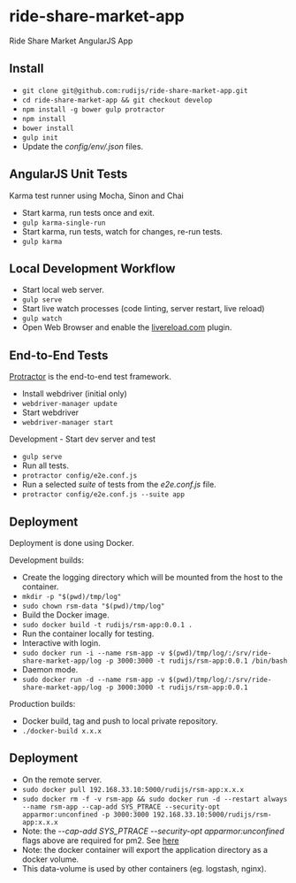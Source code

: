 # ride-share-market-app

Ride Share Market AngularJS App

## Install

- `git clone git@github.com:rudijs/ride-share-market-app.git`
- `cd ride-share-market-app && git checkout develop`
- `npm install -g bower gulp protractor`
- `npm install`
- `bower install`
- `gulp init`
- Update the *config/env/.json* files.

## AngularJS Unit Tests

Karma test runner using Mocha, Sinon and Chai

- Start karma, run tests once and exit.
- `gulp karma-single-run`
- Start karma, run tests, watch for changes, re-run tests.
- `gulp karma`

## Local Development Workflow

- Start local web server.
- `gulp serve`
- Start live watch processes (code linting, server restart, live reload)
- `gulp watch`
- Open Web Browser and enable the [livereload.com](http://feedback.livereload.com/knowledgebase/articles/86242-how-do-i-install-and-use-the-browser-extensions-) plugin.

## End-to-End Tests

[Protractor](http://angular.github.io/protractor/#/) is the end-to-end test framework.

- Install webdriver (initial only)
- `webdriver-manager update`
- Start webdriver
- `webdriver-manager start`

Development - Start dev server and test

- `gulp serve`
- Run all tests.
- `protractor config/e2e.conf.js`
- Run a selected *suite* of tests from the *e2e.conf.js* file.
- `protractor config/e2e.conf.js --suite app`

## Deployment

Deployment is done using Docker.

Development builds:

- Create the logging directory which will be mounted from the host to the container.
- `mkdir -p "$(pwd)/tmp/log"`
- `sudo chown rsm-data "$(pwd)/tmp/log"`
- Build the Docker image.
- `sudo docker build -t rudijs/rsm-app:0.0.1 .`
- Run the container locally for testing.
- Interactive with login.
- `sudo docker run -i --name rsm-app -v $(pwd)/tmp/log/:/srv/ride-share-market-app/log -p 3000:3000 -t rudijs/rsm-app:0.0.1 /bin/bash`
- Daemon mode.
- `sudo docker run -d --name rsm-app -v $(pwd)/tmp/log/:/srv/ride-share-market-app/log -p 3000:3000 -t rudijs/rsm-app:0.0.1`

Production builds:

- Docker build, tag and push to local private repository.
- `./docker-build x.x.x`

## Deployment

- On the remote server.
- `sudo docker pull 192.168.33.10:5000/rudijs/rsm-app:x.x.x`
- `sudo docker rm -f -v rsm-app && sudo docker run -d --restart always --name rsm-app --cap-add SYS_PTRACE --security-opt apparmor:unconfined -p 3000:3000 192.168.33.10:5000/rudijs/rsm-app:x.x.x`
- Note: the *--cap-add SYS_PTRACE --security-opt apparmor:unconfined* flags above are required for pm2. See [here](https://github.com/Unitech/PM2/issues/1086)
- Note: the docker container will export the application directory as a docker volume.
- This data-volume is used by other containers (eg. logstash, nginx).

